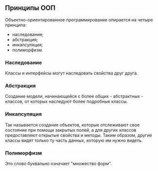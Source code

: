 ## Принципы ООП

Объектно-ориентированное программирование опирается на четыре принципа:
- наследование;
- абстракция;
- инкапсуляция;
- полиморфизм.



### Наследование

Классы и интерфейсы могут наследовать свойства друг друга.



### Абстракция

Создание модели, начинающейся с более общих - абстрактных - классов, от которых наследуют более подробные классы.



### Инкапсуляция

Так называется создание объектов, которые отслеживают свое состояние при помощи закрытых полей, а для других классов предоставляют открытые свойства и методы. Таким образом, другие классы видят только ту часть данных, которую им нужно видеть.



### Полиморфизм

Это слово буквально означает "множество форм".